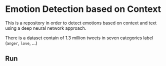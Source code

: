 # Emotion Detection based on Context

This is a repository in order to detect emotions based on context and text using a deep neural network approach.

There is a dataset contain of 1.3 million tweets in seven categories label (`anger`, `love`, ...)

## Run

 